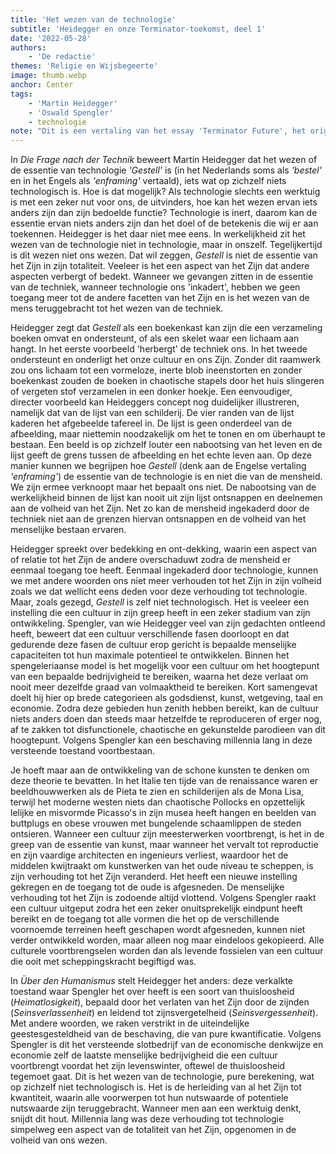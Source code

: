 ```yaml
---
title: 'Het wezen van de technologie'
subtitle: 'Heidegger en onze Terminator-toekomst, deel 1'
date: '2022-05-28'
authors:
    - 'De redactie'
themes: 'Religie en Wijsbegeerte'
image: thumb.webp
anchor: Center
tags:
    - 'Martin Heidegger'
    - 'Oswald Spengler'
    - technologie
note: "Dit is een vertaling van het essay 'Terminator Future', het origineel is [hier](https://astralflight.substack.com/p/terminator-future) te lezen."
---
```


In _Die Frage nach der Technik_ beweert Martin Heidegger dat het wezen of de essentie van technologie _'Gestell'_ is (in het Nederlands soms als _'bestel'_ en in het Engels als _'enframing'_ vertaald), iets wat op zichzelf niets technologisch is. Hoe is dat mogelijk? Als technologie slechts een werktuig is met een zeker nut voor ons, de uitvinders, hoe kan het wezen ervan iets anders zijn dan zijn bedoelde functie? Technologie is inert, daarom kan de essentie ervan niets anders zijn dan het doel of de betekenis die wij er aan toekennen. Heidegger is het daar niet mee eens. In werkelijkheid zit het wezen van de technologie niet in technologie, maar in onszelf. Tegelijkertijd is dit wezen niet ons wezen. Dat wil zeggen, _Gestell_ is niet de essentie van het Zijn in zijn totaliteit. Veeleer is het een aspect van het Zijn dat andere aspecten verbergt of bedekt. Wanneer we gevangen zitten in de essentie van de techniek, wanneer technologie ons 'inkadert', hebben we geen toegang meer tot de andere facetten van het Zijn en is het wezen van de mens teruggebracht tot het wezen van de techniek.

Heidegger zegt dat _Gestell_ als een boekenkast kan zijn die een verzameling boeken omvat en ondersteunt, of als een skelet waar een lichaam aan hangt. In het eerste voorbeeld 'herbergt' de techniek ons. In het tweede ondersteunt en onderligt het onze cultuur en ons Zijn. Zonder dit raamwerk zou ons lichaam tot een vormeloze, inerte blob ineenstorten en zonder boekenkast zouden de boeken in chaotische stapels door het huis slingeren of vergeten stof verzamelen in een donker hoekje. Een eenvoudiger, directer voorbeeld kan Heideggers concept nog duidelijker illustreren, namelijk dat van de lijst van een schilderij. De vier randen van de lijst kaderen het afgebeelde tafereel in. De lijst is geen onderdeel van de afbeelding, maar niettemin noodzakelijk om het te tonen en om überhaupt te bestaan. Een beeld is op zichzelf louter een nabootsing van het leven en de lijst geeft de grens tussen de afbeelding en het echte leven aan. Op deze manier kunnen we begrijpen hoe _Gestell_ (denk aan de Engelse vertaling _'enframing'_) de essentie van de technologie is en niet die van de mensheid. We zijn ermee verknoopt maar het bepaalt ons niet. De nabootsing van de werkelijkheid binnen de lijst kan nooit uit zijn lijst ontsnappen en deelnemen aan de volheid van het Zijn. Net zo kan de mensheid ingekaderd door de techniek niet aan de grenzen hiervan ontsnappen en de volheid van het menselijke bestaan ervaren. 
 
Heidegger spreekt over bedekking en ont-dekking, waarin een aspect van of relatie tot het Zijn de andere overschaduwt zodra de mensheid er eenmaal toegang toe heeft. Eenmaal ingekaderd door technologie, kunnen we met andere woorden ons niet meer verhouden tot het Zijn in zijn volheid zoals we dat wellicht eens deden voor deze verhouding tot technologie. Maar, zoals gezegd, _Gestell_ is zelf niet technologisch. Het is veeleer een instelling die een cultuur in zijn greep heeft in een zeker stadium van zijn ontwikkeling. Spengler, van wie Heidegger veel van zijn gedachten ontleend heeft, beweert dat een cultuur verschillende fasen doorloopt en dat gedurende deze fasen de cultuur erop gericht is bepaalde menselijke capaciteiten tot hun maximale potentieel te ontwikkelen. Binnen het spengeleriaanse model is het mogelijk voor een cultuur om het hoogtepunt van een bepaalde bedrijvigheid te bereiken, waarna het deze verlaat om nooit meer dezelfde graad van volmaaktheid te bereiken. Kort samengevat doelt hij hier op brede categorieen als godsdienst, kunst, wetgeving, taal en economie. Zodra deze gebieden hun zenith hebben bereikt, kan de cultuur niets anders doen dan steeds maar hetzelfde te reproduceren of erger nog, af te zakken tot disfunctionele, chaotische en gekunstelde parodieen van dit hoogtepunt. Volgens Spengler kan een beschaving millennia lang in deze versteende toestand voortbestaan.
 
Je hoeft maar aan de ontwikkeling van de schone kunsten te denken om deze theorie te bevatten. In het Italie ten tijde van de renaissance waren er beeldhouwwerken als de Pieta te zien en schilderijen als de Mona Lisa, terwijl het moderne westen niets dan chaotische Pollocks en opzettelijk lelijke en misvormde Picasso's in zijn musea heeft hangen en beelden van buttplugs en obese vrouwen met bungelende schaamlippen de steden ontsieren. Wanneer een cultuur zijn meesterwerken voortbrengt, is het in de greep van de essentie van kunst, maar wanneer het vervalt tot reproductie en zijn vaardige architecten en ingenieurs verliest, waardoor het de middelen kwijtraakt om kunstwerken van het oude niveau te scheppen, is zijn verhouding tot het Zijn veranderd. Het heeft een nieuwe instelling gekregen en de toegang tot de oude is afgesneden. De menselijke verhouding tot het Zijn is zodoende altijd vlottend. Volgens Spengler raakt een cultuur uitgeput zodra het een zeker onuitsprekelijk eindpunt heeft bereikt en de toegang tot alle vormen die het op de verschillende voornoemde terreinen heeft geschapen wordt afgesneden, kunnen niet verder ontwikkeld worden, maar alleen nog maar eindeloos gekopieerd. Alle culturele voortbrengselen worden dan als levende fossielen van een cultuur die ooit met scheppingskracht begiftigd was. 
 
In _Über den Humanismus_ stelt Heidegger het anders: deze verkalkte toestand waar Spengler het over heeft is een soort van thuisloosheid (_Heimatlosigkeit_), bepaald door het verlaten van het Zijn door de zijnden (_Seinsverlassenheit_) en leidend tot zijnsvergetelheid (_Seinsvergessenheit_). Met andere woorden, we raken verstrikt in de uiteindelijke geestesgesteldheid van de beschaving, die van pure kwantificatie. Volgens Spengler is dit het versteende slotbedrijf van de economische denkwijze en economie zelf de laatste menselijke bedrijvigheid die een cultuur voortbrengt voordat het zijn levenswinter, oftewel de thuisloosheid tegemoet gaat. Dit is het wezen van de technologie, pure berekening, wat op zichzelf niet technologisch is. Het is de herleiding van al het Zijn tot kwantiteit, waarin alle voorwerpen tot hun nutswaarde of potentiele nutswaarde zijn teruggebracht. Wanneer men aan een werktuig denkt, snijdt dit hout. Millennia lang was deze verhouding tot technologie simpelweg een aspect van de totaliteit van het Zijn, opgenomen in de volheid van ons wezen.
